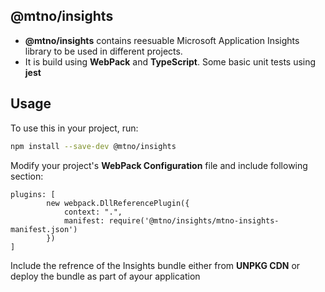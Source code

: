## @mtno/insights 

- **@mtno/insights** contains reesuable Microsoft Application Insights library to be used in different projects.
- It is build using **WebPack** and **TypeScript**. Some basic unit tests using **jest**

## Usage

To use this in your project, run:
```sh
npm install --save-dev @mtno/insights
```
Modify your project's **WebPack Configuration**  file and include following section:
```
plugins: [
        new webpack.DllReferencePlugin({
            context: ".",
            manifest: require('@mtno/insights/mtno-insights-manifest.json')
        })
]
```
Include the refrence of the Insights bundle either from **UNPKG CDN** or deploy the bundle as part of ayour application



